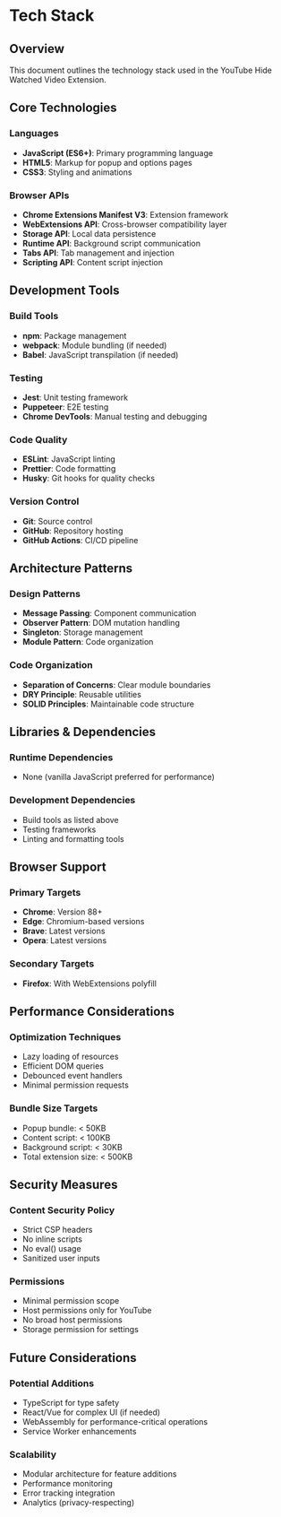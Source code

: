 # Tech Stack

## Overview
This document outlines the technology stack used in the YouTube Hide Watched Video Extension.

## Core Technologies

### Languages
- **JavaScript (ES6+)**: Primary programming language
- **HTML5**: Markup for popup and options pages
- **CSS3**: Styling and animations

### Browser APIs
- **Chrome Extensions Manifest V3**: Extension framework
- **WebExtensions API**: Cross-browser compatibility layer
- **Storage API**: Local data persistence
- **Runtime API**: Background script communication
- **Tabs API**: Tab management and injection
- **Scripting API**: Content script injection

## Development Tools

### Build Tools
- **npm**: Package management
- **webpack**: Module bundling (if needed)
- **Babel**: JavaScript transpilation (if needed)

### Testing
- **Jest**: Unit testing framework
- **Puppeteer**: E2E testing
- **Chrome DevTools**: Manual testing and debugging

### Code Quality
- **ESLint**: JavaScript linting
- **Prettier**: Code formatting
- **Husky**: Git hooks for quality checks

### Version Control
- **Git**: Source control
- **GitHub**: Repository hosting
- **GitHub Actions**: CI/CD pipeline

## Architecture Patterns

### Design Patterns
- **Message Passing**: Component communication
- **Observer Pattern**: DOM mutation handling
- **Singleton**: Storage management
- **Module Pattern**: Code organization

### Code Organization
- **Separation of Concerns**: Clear module boundaries
- **DRY Principle**: Reusable utilities
- **SOLID Principles**: Maintainable code structure

## Libraries & Dependencies

### Runtime Dependencies
- None (vanilla JavaScript preferred for performance)

### Development Dependencies
- Build tools as listed above
- Testing frameworks
- Linting and formatting tools

## Browser Support

### Primary Targets
- **Chrome**: Version 88+
- **Edge**: Chromium-based versions
- **Brave**: Latest versions
- **Opera**: Latest versions

### Secondary Targets
- **Firefox**: With WebExtensions polyfill

## Performance Considerations

### Optimization Techniques
- Lazy loading of resources
- Efficient DOM queries
- Debounced event handlers
- Minimal permission requests

### Bundle Size Targets
- Popup bundle: < 50KB
- Content script: < 100KB
- Background script: < 30KB
- Total extension size: < 500KB

## Security Measures

### Content Security Policy
- Strict CSP headers
- No inline scripts
- No eval() usage
- Sanitized user inputs

### Permissions
- Minimal permission scope
- Host permissions only for YouTube
- No broad host permissions
- Storage permission for settings

## Future Considerations

### Potential Additions
- TypeScript for type safety
- React/Vue for complex UI (if needed)
- WebAssembly for performance-critical operations
- Service Worker enhancements

### Scalability
- Modular architecture for feature additions
- Performance monitoring
- Error tracking integration
- Analytics (privacy-respecting)
